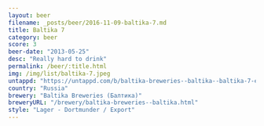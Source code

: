 ```yaml
---
layout: beer
filename: _posts/beer/2016-11-09-baltika-7.md
title: Baltika 7
category: beer
score: 3
beer-date: "2013-05-25"
desc: "Really hard to drink"
permalink: /beer/:title.html
img: /img/list/baltika-7.jpeg
untappd: "https://untappd.com/b/baltika-breweries--baltika--baltika-7-export/7097"
country: "Russia"
brewery: "Baltika Breweries (Балтика)"
breweryURL: "/brewery/baltika-breweries--baltika.html"
style: "Lager - Dortmunder / Export"
---
```

